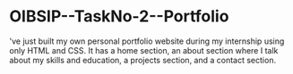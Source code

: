 # OIBSIP--TaskNo-2--Portfolio
've just built my own personal portfolio website during my internship using only HTML and CSS. It has a home section, an about section where I talk about my skills and education, a projects section, and a contact section.
